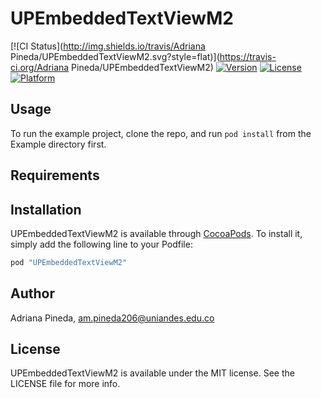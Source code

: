 # UPEmbeddedTextViewM2

[![CI Status](http://img.shields.io/travis/Adriana Pineda/UPEmbeddedTextViewM2.svg?style=flat)](https://travis-ci.org/Adriana Pineda/UPEmbeddedTextViewM2)
[![Version](https://img.shields.io/cocoapods/v/UPEmbeddedTextViewM2.svg?style=flat)](http://cocoapods.org/pods/UPEmbeddedTextViewM2)
[![License](https://img.shields.io/cocoapods/l/UPEmbeddedTextViewM2.svg?style=flat)](http://cocoapods.org/pods/UPEmbeddedTextViewM2)
[![Platform](https://img.shields.io/cocoapods/p/UPEmbeddedTextViewM2.svg?style=flat)](http://cocoapods.org/pods/UPEmbeddedTextViewM2)

## Usage

To run the example project, clone the repo, and run `pod install` from the Example directory first.

## Requirements

## Installation

UPEmbeddedTextViewM2 is available through [CocoaPods](http://cocoapods.org). To install
it, simply add the following line to your Podfile:

```ruby
pod "UPEmbeddedTextViewM2"
```

## Author

Adriana Pineda, am.pineda206@uniandes.edu.co

## License

UPEmbeddedTextViewM2 is available under the MIT license. See the LICENSE file for more info.
